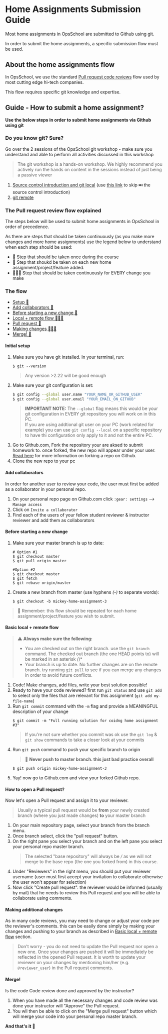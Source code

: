# Home Assignments Submission Guide

Most home assignments in OpsSchool are submitted to Github using git.

In order to submit the home assignments, a specific submission flow must be used.

## About the home assignments flow

In OpsSchool, we use the standard [Pull request code reviews](https://docs.github.com/en/free-pro-team@latest/github/collaborating-with-issues-and-pull-requests/about-pull-request-reviews) flow used by most cutting edge hi-tech companies.

This flow requires specific git knowledge and expertise. 

## Guide - How to submit a home assignment?
**Use the below steps in order to submit home assignments via Github using git**

### Do you know git? Sure?
Go over the 2 sessions of the OpsSchool git workshop - make sure you understand and able to perform all activities discussed in this workshop
> The git workshop is a hands-on workshop. We highly recommend you actively run the hands on content in the sessions instead of just being a passive viewer

1. [Source control introduction and git local](https://www.youtube.com/watch?v=0K7H1IZYBbY&feature=youtu.be) (use [this link](https://www.youtube.com/watch?v=0K7H1IZYBbY&feature=youtu.be&t=1017) to skip ⏭️ the source control introduction)
1. [git remote](https://youtu.be/9oQbt5YQgP4)


### The Pull request review flow explained
The steps below will be used to submit home assignments in OpsSchool in order of precedence. 

As there are steps that should be taken continuously (as you make more changes and more home assignments) use the legend below to understand when each step should be used:

* 🔂 Step that should be taken once during the course
* 🔁 Step that shoukd be taken on each new home assignment/project/feature added.
* 🔁🔁🔁 Step that should be taken continuously for EVERY change you make


### The flow

* [Setup 🔂](#initial-setup)
* [Add collaborators 🔂](#add-collaborators)
* [Before starting a new change 🔁](#before-starting-a-new-change)
* [Local + remote flow 🔁🔁🔁](#basic-local--remote-flow)
* [Pull request 🔁](#how-to-open-a-pull-request)
* [Making changes 🔁🔁🔁](#making-additional-changes)
* [Merge! 🔁](#merge)


#### Initial setup
1. Make sure you have git installed. In your terminal, run:
    ```$sh
    $ git --version
    ```
   > Any version >2.22 will be good enough
1. Make sure your git configuration is set:
    ```sh
    $ git config --global user.name "YOUR_NAME_OR_GITHUB_USER"
    $ git config --global user.email "YOUR_EMAIL_ON_GITHUB"

    ```
    > **IMPORTANT NOTE:** The `--global` flag means this would be your git configuration in EVERY git repository you will work on in this PC. \
    > If you are using addtional git user on your PC (work related for example) you can use `git config --local` on a specific repository to have thi configuration only apply to it and not the entire PC.
1. Go to Github.com, Fork the repository your are aksed to submit homework to. once forked, the new repo will appear under your user. [Read here](https://docs.github.com/en/free-pro-team@latest/github/getting-started-with-github/fork-a-repo) for more information on forking a repo on Github.
1. Clone the new repo to your pc

#### Add collaborators
In order for another user to review your code, the user must first be added as a collaborator in your personal repo.
1. On your personal repo page on Github.com click `:gear: settings` --> `Manage access`
1. Click on  `Invite a collaborator`
1. Find each of the users of your fellow student reviewer & instructor reviewer and add them as collaborators

#### Before starting a new change
1. Make sure your master branch is up to date:
    ```shell script
    # Option #1
    $ git checkout master
    $ git pull origin master
   
    #Option #2 
    $ git checkout master
    $ git fetch
    $ git rebase origin/master
    ```
1. Create a new branch from master (use hyphens *(-)* to separate words):
    ```
   $ git checkout -b mickey-home-assignment-3
   ```
   
> :repeat: Remember: this flow should be repeated for each home assignment/project/feature you wish to submit.
   
#### Basic local + remote flow

> :warning: **Always make sure the following:** 
> * You are checked out on the right branch. use the `git branch` command. The checked out branch (the one HEAD points to) will be marked in an asterisk *(*)*
> * Your branch is up to date. No further changes are on the remote branch. try running `git pull` to see if you can merge any changes in order to avoid future conflicts.


1. Code! Make changes, add files, write your best solution possible!
1. Ready to have your code reviewed? first run `git status` and use `git add` to select only the files that are relevant for this assignment (`git add my-file-name`)
1. Run `git commit` command with the `-m` flag and provide a MEANINGFUL description of your change
    ```$sh
    $ git commit -m "Full running solution for coidng home assignment #3"
    ```
      > If you're not sure whether you commit was ok use the `git log` &  `git show` commands to take a closer look at your commits
1. Run `git push` command to push your specific branch to origin
    > 🛑 **Never push to master branch. this just bad practice overall**
    ```$sh
    $ git push origin mickey-home-assignment-3
    ```
1. Yay! now go to Github.com and view your forked Github repo.

#### How to open a Pull request?
Now let's open a Pull request and assign it to your reviewer.
> Usually a typical pull request would be **from** your newly created branch (where you just made changes) **to** your master branch
 
1. On your main repository page, select your branch from the branch menu.
1. Once branch select, click the "pull request" button.
1. On the right pane you select your branch and on the left pane you select your personal repo master branch. 
   > The selected "base repository" will always be *<your-user>/<repo-name>* as we will not merge to the base repo (the one you forked from) in this course.
1. Under "Reviewers" in the right menu, you should put your reviewer username (user must first accept your invitation to collaborate otherwise the user won't appear for selection)
1. Now click "Create pull request". the reviewer would be informed (usually by mail) that he needs to review this Pull request and you will be able to collaborate using comments.


#### Making additional changes
As in many code reviews, you may need to change or adjust your code per the reviewer's comments. this can be easily done simply by making your changes and pushing to your branch as described in [Basic local + remote flow](#basic-local--remote-flow) section.

> Don't worry - you do not need to update the Pull request nor open a new one. Once your changes are pushed it will be immediately be reflected in the opened Pull request. It is worth to update your reviewer on your changes by mentioning him/her (e.g. `@reviewer_user`) in the Pull request comments.

#### Merge!
Is the code Code review done and approved by the instructor?
1. When you have made all the necessary changes and code review was done your instructor will "Approve" the Pull request.
2. You wll then be able to click on the "Merge pull request" button which will merge your code into your personal repo master branch.

**And that's it :checkered_flag:**
